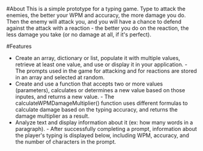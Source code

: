 #About
This is a simple prototype for a typing game. Type to attack the enemies, the better your WPM and accuracy, the more damage you do. Then the enemy will attack you, and you will have a chance to defend against the attack with a reaction - the better you do on the reaction, the less damage you take (or no damage at all, if it's perfect).

#Features
* Create an array, dictionary or list, populate it with multiple values, retrieve at least one value, and use or display it in your application. - The prompts used in the game for attacking and for reactions are stored in an array and selected at random.
* Create and use a function that accepts two or more values (parameters), calculates or determines a new value based on those inputes, and returns a new value. - The calculateWPMDamageMultiplier() function uses different formulas to calculate damage based on the typing accuracy, and returns the damage multiplier as a result.
* Analyze text and display information about it (ex: how many words in a paragraph). - After successfully completing a prompt, information about the player's typing is displayed below, including WPM, accuracy, and the number of characters in the prompt. 
